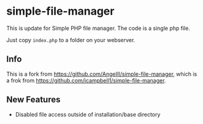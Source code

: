 simple-file-manager
===================
This is update for Simple PHP file manager.  The code is a single php file.  

Just copy `index.php` to a folder on your webserver.

## Info
This is a fork from https://github.com/AngeIII/simple-file-manager, which is a frok from https://github.com/jcampbell1/simple-file-manager.

## New Features
- Disabled file access outside of installation/base directory
